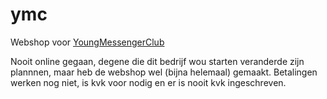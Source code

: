 # ymc
Webshop voor [YoungMessengerClub](https://portfolio.westerdijk.eu)

Nooit online gegaan, degene die dit bedrijf wou starten veranderde zijn plannnen, maar heb de webshop wel (bijna helemaal) gemaakt.
Betalingen werken nog niet, is kvk voor nodig en er is nooit kvk ingeschreven.
